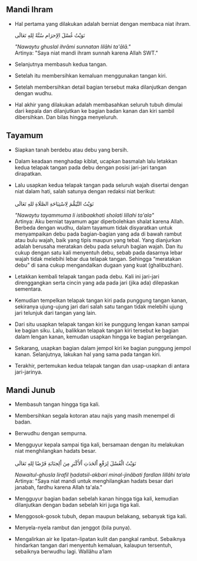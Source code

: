 ## Mandi Ihram
- Hal pertama yang dilakukan adalah berniat dengan membaca niat ihram.<br>

  نَوَيْتُ غُسْلَ الِإحرَام سُنَّةً لِلهِ تَعَالَى

  _"Nawaytu ghuslal ihrāmi sunnatan lilāhi ta'ālā."_<br>
  Artinya: "Saya niat mandi ihram sunnah karena Allah SWT."
- Selanjutnya membasuh kedua tangan.
- Setelah itu membersihkan kemaluan menggunakan tangan kiri.
- Setelah membersihkan detail bagian tersebut maka dilanjutkan dengan dengan wudhu.
- Hal akhir yang dilakukan adalah membasahkan seluruh tubuh dimulai dari kepala dan dilanjutkan ke bagian badan kanan dan kiri sambil dibersihkan. Dan bilas hingga menyeluruh.

## Tayamum
- Siapkan tanah berdebu atau debu yang bersih.
- Dalam keadaan menghadap kiblat, ucapkan basmalah lalu letakkan kedua telapak tangan pada debu dengan posisi jari-jari tangan dirapatkan.
- Lalu usapkan kedua telapak tangan pada seluruh wajah disertai dengan niat dalam hati, salah satunya dengan redaksi niat berikut:<br>  
نَوَيْتُ التَّيَمُّمَ لِاسْتِبَاحَةِ الصَّلَاةِ للهِ تَعَالَى

  _"Nawaytu tayammuma li istibaakhati sholati lillahi ta'ala"_<br>
  Artinya: Aku berniat tayamum agar diperbolehkan shalat karena Allah.  
  Berbeda dengan wudhu, dalam tayamum tidak disyaratkan untuk menyampaikan debu pada  bagian-bagian yang ada di bawah rambut atau bulu wajah, baik yang tipis maupun yang tebal. Yang dianjurkan adalah berusaha meratakan debu pada seluruh bagian wajah. Dan itu cukup dengan satu kali menyentuh debu, sebab pada dasarnya lebar wajah tidak melebihi lebar dua telapak tangan. Sehingga “meratakan debu” di sana cukup mengandalkan dugaan yang kuat (ghalibuzhan).
- Letakkan kembali telapak tangan pada debu. Kali ini jari-jari direnggangkan serta cincin yang ada pada jari (jika ada) dilepaskan sementara.
- Kemudian tempelkan telapak tangan kiri pada punggung tangan kanan, sekiranya ujung-ujung jari dari salah satu tangan tidak melebihi ujung jari telunjuk dari tangan yang lain.
- Dari situ usapkan telapak tangan kiri ke punggung lengan kanan sampai ke bagian siku. Lalu, balikkan telapak tangan kiri tersebut ke bagian dalam lengan kanan, kemudan usapkan hingga ke bagian pergelangan.
- Sekarang, usapkan bagian dalam jempol kiri ke bagian punggung jempol kanan. Selanjutnya, lakukan hal yang sama pada tangan kiri.
- Terakhir, pertemukan kedua telapak tangan dan usap-usapkan di antara jari-jarinya. 

## Mandi Junub
- Membasuh tangan hingga tiga kali.
- Membersihkan segala kotoran atau najis yang masih menempel di badan.
- Berwudhu dengan sempurna.
- Mengguyur kepala sampai tiga kali, bersamaan dengan itu melakukan niat menghilangkan hadats besar.<br>  
نَوَيْتُ الْغُسْلَ لِرَفْعِ اْلحَدَثِ اْلأَكْبَرِ مِنَ اْلِجنَابَةِ فَرْضًا لِلهِ تَعَالَى

  _Nawaitul-ghusla lirafil ḫadatsil-akbari minal-jinâbati fardlan lillâhi ta‘ala_  
  Artinya: "Saya niat mandi untuk menghilangkan hadats besar dari janabah, fardhu karena Allah ta'ala."
- Mengguyur bagian badan sebelah kanan hingga tiga kali, kemudian dilanjutkan dengan badan sebelah kiri juga tiga kali.
- Menggosok-gosok tubuh, depan maupun belakang, sebanyak tiga kali.
- Menyela-nyela rambut dan jenggot (bila punya).
- Mengalirkan air ke lipatan-lipatan kulit dan pangkal rambut. Sebaiknya hindarkan tangan dari menyentuh kemaluan, kalaupun tersentuh, sebaiknya berwudhu lagi. Wallâhu a‘lam
